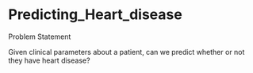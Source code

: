 # Predicting_Heart_disease

Problem Statement

Given clinical parameters about a patient, can we predict whether or not they have heart disease?
